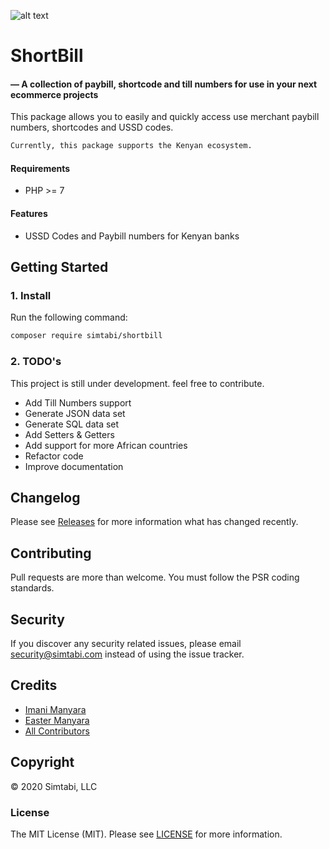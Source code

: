 
![alt text](https://repository-images.githubusercontent.com/264043178/8d2adf00-9618-11ea-8655-2877af394161?raw=true)

# ShortBill 
#### — A collection of paybill, shortcode and till numbers for use in your next ecommerce projects

This package allows you to easily and quickly access use merchant paybill numbers, shortcodes and USSD codes.

```bash 
Currently, this package supports the Kenyan ecosystem.
```


#### Requirements
* PHP >= 7

#### Features

* USSD Codes and Paybill numbers for Kenyan banks


## Getting Started

### 1. Install

Run the following command:

```bash
composer require simtabi/shortbill
```

### 2. TODO's
This project is still under development. feel free to contribute.

- Add Till Numbers support
- Generate JSON data set
- Generate SQL data set
- Add Setters & Getters
- Add support for more African countries
- Refactor code
- Improve documentation

## Changelog

Please see [Releases](../../releases) for more information what has changed recently.

## Contributing

Pull requests are more than welcome. You must follow the PSR coding standards.

## Security

If you discover any security related issues, please email security@simtabi.com instead of using the issue tracker.

## Credits

- [Imani Manyara](https://github.com/imanimanyara)
- [Easter Manyara](https://simtabi.com/)
- [All Contributors](../../contributors)

## Copyright
© 2020 Simtabi, LLC

### License

The MIT License (MIT). Please see [LICENSE](LICENSE.md) for more information.

